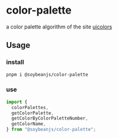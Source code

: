 # color-palette

a color palette algorithm of the site [uicolors](https://uicolors.app/create)

## Usage

### install

```bash
pnpm i @soybeanjs/color-palette
```

### use

```ts
import {
  colorPalettes,
  getColorPalette,
  getColorByColorPaletteNumber,
  getColorName,
} from "@soybeanjs/color-palette";
```

